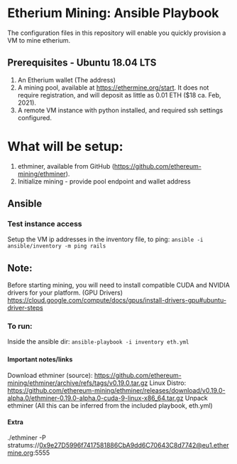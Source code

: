 # Etherium Mining: Ansible Playbook

The configuration files in this repository will enable you quickly provision a VM to mine etherium.

## Prerequisites - Ubuntu 18.04 LTS
1. An Etherium wallet (The address)
2. A mining pool, available at https://ethermine.org/start. It does not require registration, and will deposit as little as 0.01 ETH ($18 ca. Feb, 2021).
3. A remote VM instance with python installed, and required ssh settings configured.

# What will be setup: 

1. ethminer, available from GitHub (https://github.com/ethereum-mining/ethminer). 
2. Initialize mining - provide pool endpoint and wallet address

##  Ansible

### Test instance access
Setup the VM ip addresses in the inventory file, to ping:
`ansible -i ansible/inventory -m ping rails`

##  Note:

Before starting mining, you will need to install compatible CUDA and NVIDIA drivers for your platform. (GPU Drivers)
https://cloud.google.com/compute/docs/gpus/install-drivers-gpu#ubuntu-driver-steps

### To run:
Inside the ansible dir:
`ansible-playbook -i inventory eth.yml`

###

#### Important notes/links

Download ethminer (source): https://github.com/ethereum-mining/ethminer/archive/refs/tags/v0.19.0.tar.gz
Linux Distro: https://github.com/ethereum-mining/ethminer/releases/download/v0.19.0-alpha.0/ethminer-0.19.0-alpha.0-cuda-9-linux-x86_64.tar.gz
Unpack ethminer (All this can be inferred from the included playbook, eth.yml)

#### Extra
./ethminer -P stratums://0x9e27D5996f7417581886CbA9dd6C70643C8d7742@eu1.ethermine.org:5555







